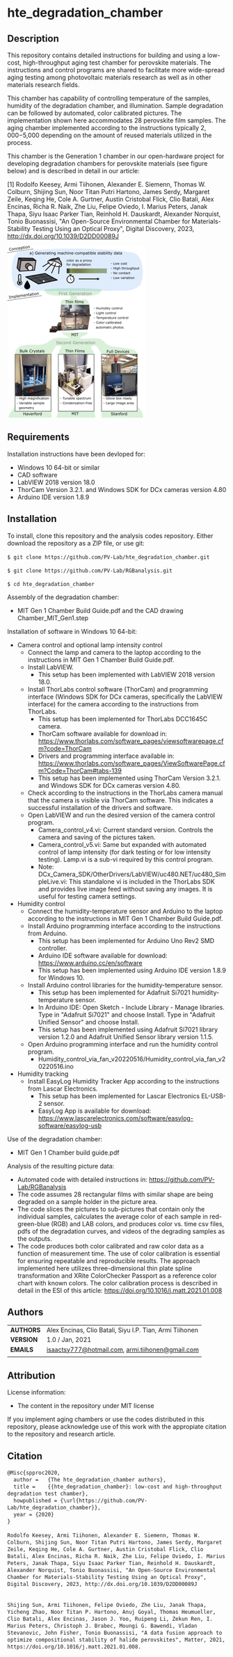 hte_degradation_chamber
===========

## Description

This repository contains detailed instructions for building and using a low-cost, high-throughput aging test chamber for perovskite materials. The instructions and control programs are shared to facilitate more wide-spread aging testing among photovoltaic materials research as well as in other materials research fields.

This chamber has capability of controlling temperature of the samples, humidity of the degradation chamber, and illumination. Sample degradation can be followed by automated, color calibrated pictures. The implementation shown here accommodates 28 perovskite film samples. The aging chamber implemented according to the instructions typically $2,000-$5,000 depending on the amount of reused materials utilized in the process.

This chamber is the Generation 1 chamber in our open-hardware project for developing degradation chambers for perovskite materials (see figure below) and is described in detail in our article:

[1] Rodolfo Keesey, Armi Tiihonen, Alexander E. Siemenn, Thomas W. Colburn, Shijing Sun, Noor Titan Putri Hartono, James Serdy, Margaret Zeile, Keqing He, Cole A. Gurtner, Austin Cristobal Flick, Clio Batali, Alex Encinas, Richa R. Naik, Zhe Liu, Felipe Oviedo, I. Marius Peters, Janak Thapa, Siyu Isaac Parker Tian, Reinhold H. Dauskardt, Alexander Norquist, Tonio Buonassisi, "An Open-Source Environmental Chamber for Materials-Stability Testing Using an Optical Proxy", Digital Discovery, 2023, http://dx.doi.org/10.1039/D2DD00089J

![Degradation chamber generations in the open-hardware project. This repository describes MIT Gen. 1 chamber.](https://github.com/PV-Lab/hte_degradation_chamber/blob/main/Chamber_generations.png)

## Requirements

Installation instructions have been devloped for:
- Windows 10 64-bit or similar
- CAD software
- LabVIEW 2018 version 18.0
- ThorCam Version 3.2.1. and Windows SDK for DCx cameras version 4.80
- Arduino IDE version 1.8.9

## Installation

To install, clone this repository and the analysis codes repository. Either download the repository as a ZIP file, or use git:

`$ git clone https://github.com/PV-Lab/hte_degradation_chamber.git`

`$ git clone https://github.com/PV-Lab/RGBanalysis.git`

`$ cd hte_degradation_chamber`

Assembly of the degradation chamber:

- MIT Gen 1 Chamber Build Guide.pdf and the CAD drawing Chamber_MIT_Gen1.step

Installation of software in Windows 10 64-bit:

- Camera control and optional lamp intensity control
  - Connect the lamp and camera to the laptop according to the instructions in MIT Gen 1 Chamber Build Guide.pdf.
  - Install LabVIEW.
    - This setup has been implemented with LabVIEW 2018 version 18.0.
  - Install ThorLabs control software (ThorCam) and programming interface (Windows SDK for DCx cameras, specifically the LabVIEW interface) for the camera according to the instructions from ThorLabs.
    - This setup has been implemented for ThorLabs DCC1645C camera.
    - ThorCam software available for download in: https://www.thorlabs.com/software_pages/viewsoftwarepage.cfm?code=ThorCam
    - Drivers and programming interface available in: https://www.thorlabs.com/software_pages/ViewSoftwarePage.cfm?Code=ThorCam#tabs-139
    - This setup has been implemented using ThorCam Version 3.2.1. and Windows SDK for DCx cameras version 4.80.
  - Check according to the instructions in the ThorLabs camera manual that the camera is visible via ThorCam software. This indicates a successful installation of the drivers and software.
  - Open LabVIEW and run the desired version of the camera control program.
    - Camera_control_v4.vi: Current standard version. Controls the camera and saving of the pictures taken.
    - Camera_control_v5.vi: Same but expanded with automated control of lamp intensity (for dark testing or for low intensity testing). Lamp.vi is a sub-vi required by this control program.
    - Note: DCx_Camera_SDK/OtherDrivers/LabVIEW/uc480.NET/uc480_SimpleLive.vi: This standalone vi is included in the ThorLabs SDK and provides live image feed without saving any images. It is useful for testing camera settings.
- Humidity control
  - Connect the humidity-temperature sensor and Arduino to the laptop according to the instructions in MIT Gen 1 Chamber Build Guide.pdf.
  - Install Arduino programming interface according to the instructions from Arduino.
    - This setup has been implemented for Arduino Uno Rev2 SMD controller.
    - Arduino IDE software available for download: https://www.arduino.cc/en/software
    - This setup has been implemented using Arduino IDE version 1.8.9 for Windows 10.
  - Install Arduino control libraries for the humidity-temperature sensor.
    - This setup has been implemented for Adafruit Si7021 humidity-temperature sensor.
    -  In Arduino IDE: Open Sketch - Include Library - Manage libraries. Type in "Adafruit Si7021" and choose Install. Type in "Adafruit Unified Sensor" and choose Install.
    -  This setup has been implemented using Adafruit Si7021 library version 1.2.0 and Adafruit Unified Sensor library version 1.1.5.
  - Open Arduino programming interface and run the humidity control program.
    - Humidity_control_via_fan_v20220516/Humidity_control_via_fan_v20220516.ino
- Humidity tracking
  - Install EasyLog Humidity Tracker App according to the instructions from Lascar Electronics.
	- This setup has been implemented for Lascar Electronics EL-USB-2 sensor.
	- EasyLog App is available for download: https://www.lascarelectronics.com/software/easylog-software/easylog-usb

Use of the degradation chamber:

- MIT Gen 1 Chamber build guide.pdf

Analysis of the resulting picture data:

- Automated code with detailed instructions in: https://github.com/PV-Lab/RGBanalysis
- The code assumes 28 rectangular films with similar shape are being degraded on a sample holder in the picture area.
- The code slices the pictures to sub-pictures that contain only the individual samples, calculates the average color of each sample in red-green-blue (RGB) and LAB colors, and produces color vs. time csv files, pdfs of the degradation curves, and videos of the degrading samples as the outputs.
- The code produces both color calibrated and raw color data as a function of measurement time. The use of color calibration is essential for ensuring repeatable and reproducible results. The approach implemented here utilizes three-dimensional thin plate spline transformation and XRite ColorChecker Passport as a reference color chart with known colors. The color calibration process is described in detail in the ESI of this article: https://doi.org/10.1016/j.matt.2021.01.008

## Authors
||                    |
| ------------- | ------------------------------ |
| **AUTHORS**      | Alex Encinas, Clio Batali, Siyu I.P. Tian, Armi Tiihonen | 
| **VERSION**      | 1.0 / Jan, 2021     | 
| **EMAILS**      | isaactsy777@hotmail.com, armi.tiihonen@gmail.com | 
||                    |

## Attribution

License information:
- The content in the repository under MIT license

If you implement aging chambers or use the codes distributed in this repository, please acknowledge use of this work with the appropiate citation to the repository and research article.

## Citation

    @Misc{spproc2020,
      author =   {The hte_degradation_chamber authors},
      title =    {{hte_degradation_chamber}: low-cost and high-throughput degradation test chamber},
      howpublished = {\url{https://github.com/PV-Lab/hte_degradation_chamber}},
      year = {2020}
    }
    
	Rodolfo Keesey, Armi Tiihonen, Alexander E. Siemenn, Thomas W. Colburn, Shijing Sun, Noor Titan Putri Hartono, James Serdy, Margaret Zeile, Keqing He, Cole A. Gurtner, Austin Cristobal Flick, Clio Batali, Alex Encinas, Richa R. Naik, Zhe Liu, Felipe Oviedo, I. Marius Peters, Janak Thapa, Siyu Isaac Parker Tian, Reinhold H. Dauskardt, Alexander Norquist, Tonio Buonassisi, "An Open-Source Environmental Chamber for Materials-Stability Testing Using an Optical Proxy", Digital Discovery, 2023, http://dx.doi.org/10.1039/D2DD00089J

    
    Shijing Sun, Armi Tiihonen, Felipe Oviedo, Zhe Liu, Janak Thapa, Yicheng Zhao, Noor Titan P. Hartono, Anuj Goyal, Thomas Heumueller, Clio Batali, Alex Encinas, Jason J. Yoo, Ruipeng Li, Zekun Ren, I. Marius Peters, Christoph J. Brabec, Moungi G. Bawendi, Vladan Stevanovic, John Fisher, Tonio Buonassisi, "A data fusion approach to optimize compositional stability of halide perovskites", Matter, 2021, https://doi.org/10.1016/j.matt.2021.01.008.
